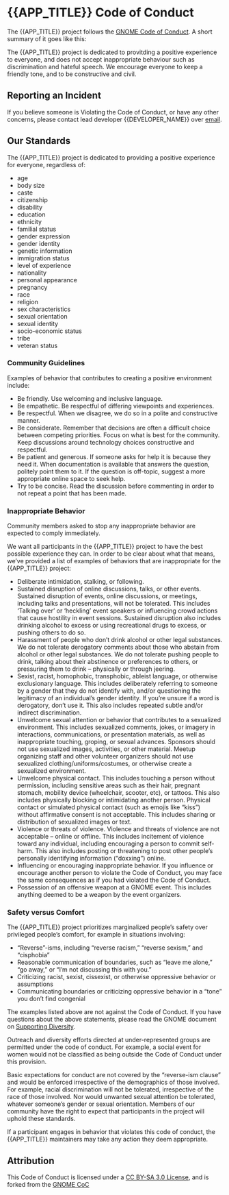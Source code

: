 # {{APP_TITLE}} Code of Conduct
The {{APP_TITLE}} project follows the [GNOME Code of Conduct](https://conduct.gnome.org/). A short summary of it goes like this:

The {{APP_TITLE}} project is dedicated to provitding a positive experience to everyone, and does not accept inappropriate behaviour such as discrimination and hateful speech. We encourage everyone to keep a friendly tone, and to be constructive and civil.

## Reporting an Incident
If you believe someone is Violating the Code of Conduct, or have any other concerns, please contact lead developer {{DEVELOPER_NAME}} over [email](mailto:{{DEVELOPER_EMAIL}}).

## Our Standards
The {{APP_TITLE}} project is dedicated to providing a positive experience for everyone, regardless of:

* age
* body size
* caste
* citizenship
* disability
* education
* ethnicity
* familial status
* gender expression
* gender identity
* genetic information
* immigration status
* level of experience
* nationality
* personal appearance
* pregnancy
* race
* religion
* sex characteristics
* sexual orientation
* sexual identity
* socio-economic status
* tribe
* veteran status

### Community Guidelines
Examples of behavior that contributes to creating a positive environment include:

* Be friendly. Use welcoming and inclusive language.
* Be empathetic. Be respectful of differing viewpoints and experiences.
* Be respectful. When we disagree, we do so in a polite and constructive manner.
* Be considerate. Remember that decisions are often a difficult choice between competing priorities. Focus on what is best for the community. Keep discussions around technology choices constructive and respectful.
* Be patient and generous. If someone asks for help it is because they need it. When documentation is available that answers the question, politely point them to it. If the question is off-topic, suggest a more appropriate online space to seek help.
* Try to be concise. Read the discussion before commenting in order to not repeat a point that has been made.

### Inappropriate Behavior

Community members asked to stop any inappropriate behavior are expected to comply immediately.

We want all participants in the {{APP_TITLE}} project to have the best possible experience they can. In order to be clear about what that means, we’ve provided a list of examples of behaviors that are inappropriate for the {{APP_TITLE}} project:

* Deliberate intimidation, stalking, or following.
* Sustained disruption of online discussions, talks, or other events. Sustained disruption of events, online discussions, or meetings, including talks and presentations, will not be tolerated. This includes ‘Talking over’ or ‘heckling’ event speakers or influencing crowd actions that cause hostility in event sessions. Sustained disruption also includes drinking alcohol to excess or using recreational drugs to excess, or pushing others to do so.
* Harassment of people who don’t drink alcohol or other legal substances. We do not tolerate derogatory comments about those who abstain from alcohol or other legal substances. We do not tolerate pushing people to drink, talking about their abstinence or preferences to others, or pressuring them to drink – physically or through jeering.
* Sexist, racist, homophobic, transphobic, ableist language, or otherwise exclusionary language. This includes deliberately referring to someone by a gender that they do not identify with, and/or questioning the legitimacy of an individual’s gender identity. If you’re unsure if a word is derogatory, don’t use it. This also includes repeated subtle and/or indirect discrimination.
* Unwelcome sexual attention or behavior that contributes to a sexualized environment. This includes sexualized comments, jokes, or imagery in interactions, communications, or presentation materials, as well as inappropriate touching, groping, or sexual advances. Sponsors should not use sexualized images, activities, or other material. Meetup organizing staff and other volunteer organizers should not use sexualized clothing/uniforms/costumes, or otherwise create a sexualized environment.
* Unwelcome physical contact. This includes touching a person without permission, including sensitive areas such as their hair, pregnant stomach, mobility device (wheelchair, scooter, etc), or tattoos. This also includes physically blocking or intimidating another person. Physical contact or simulated physical contact (such as emojis like “kiss”) without affirmative consent is not acceptable. This includes sharing or distribution of sexualized images or text.
* Violence or threats of violence. Violence and threats of violence are not acceptable – online or offline. This includes incitement of violence toward any individual, including encouraging a person to commit self-harm. This also includes posting or threatening to post other people’s personally identifying information (“doxxing”) online.
* Influencing or encouraging inappropriate behavior. If you influence or encourage another person to violate the Code of Conduct, you may face the same consequences as if you had violated the Code of Conduct.
* Possession of an offensive weapon at a GNOME event. This includes anything deemed to be a weapon by the event organizers.

### Safety versus Comfort
The {{APP_TITLE}} project prioritizes marginalized people’s safety over privileged people’s comfort, for example in situations involving:

* “Reverse”-isms, including “reverse racism,” “reverse sexism,” and “cisphobia”
* Reasonable communication of boundaries, such as “leave me alone,” “go away,” or “I’m not discussing this with you.”
* Criticizing racist, sexist, cissexist, or otherwise oppressive behavior or assumptions
* Communicating boundaries or criticizing oppressive behavior in a “tone” you don’t find congenial

The examples listed above are not against the Code of Conduct. If you have questions about the above statements, please read the GNOME document on [Supporting Diversity](https://wiki.gnome.org/Foundation/CodeOfConduct/SupportingDiversity).

Outreach and diversity efforts directed at under-represented groups are permitted under the code of conduct. For example, a social event for women would not be classified as being outside the Code of Conduct under this provision.

Basic expectations for conduct are not covered by the “reverse-ism clause” and would be enforced irrespective of the demographics of those involved. For example, racial discrimination will not be tolerated, irrespective of the race of those involved. Nor would unwanted sexual attention be tolerated, whatever someone’s gender or sexual orientation. Members of our community have the right to expect that participants in the project will uphold these standards.

If a participant engages in behavior that violates this code of conduct, the {{APP_TITLE}} maintainers may take any action they deem appropriate.

## Attribution
This Code of Conduct is licensed under a [CC BY-SA 3.0 License](creativecommons.org/licenses/by-sa/3.0/), and is forked from the [GNOME CoC](https://wiki.gnome.org/Foundation/CodeOfConduct)
